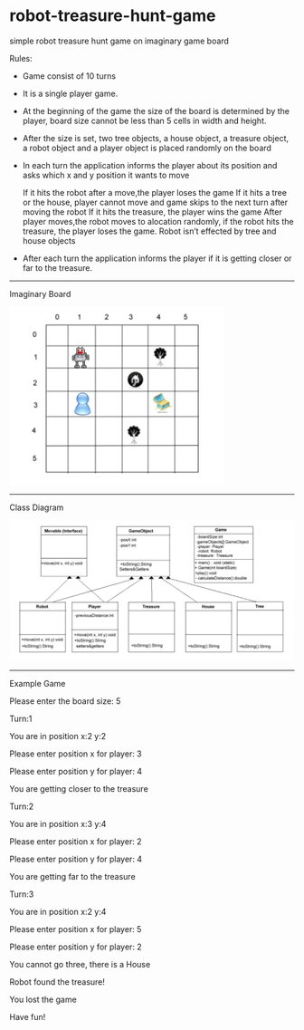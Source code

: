 # robot-treasure-hunt-game
simple robot treasure hunt game on imaginary game board

Rules:
- Game consist of 10 turns
- It is a single player game.
- At the beginning of the game the size of the board is determined by the player, board size
cannot be less than 5 cells in width and height.
- After the size is set, two tree objects, a house object, a treasure object, a robot object and a
player object is placed randomly on the board
- In each turn the application informs the player about its position and asks which x and y position
it wants to move

  If it hits the robot after a move,the player loses the game
  If it hits a tree or the house, player cannot move and game skips to the next turn after moving the robot
  If it hits the treasure, the player wins the game
  After player moves,the robot moves to alocation randomly, if the robot hits the treasure, the player loses the game. Robot     isn’t effected by tree and house objects

- After each turn the application informs the player if it is getting closer or far to the treasure.
------------------------------
Imaginary Board

![alt text](https://github.com/yspolat/robot-treasure-hunt-game/blob/master/imaginary_board_v2.png?raw=true)

------------------------------
Class Diagram

![alt text](https://github.com/yspolat/robot-treasure-hunt-game/blob/master/class_diagram.png?raw=true)



------------------------------
Example Game

Please enter the board size:
5

Turn:1

You are in position x:2 y:2

Please enter position x for player:
3

Please enter position y for player:
4

You are getting closer to the treasure

Turn:2

You are in position x:3 y:4

Please enter position x for player:
2

Please enter position y for player:
4

You are getting far to the treasure

Turn:3

You are in position x:2 y:4

Please enter position x for player:
5

Please enter position y for player:
2

You cannot go three, there is a House

Robot found the treasure!

You lost the game




Have fun!

